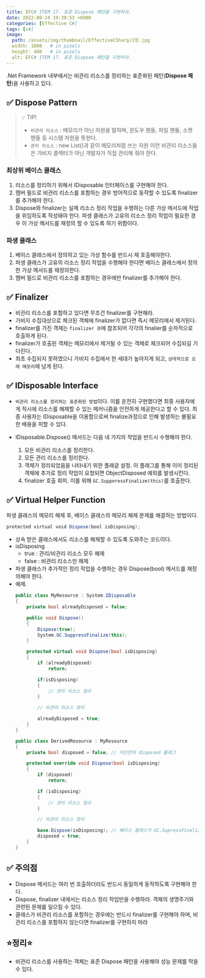 ```yaml
---
title: EFC# ITEM 17. 표준 Dispose 패턴을 구현하라.
date: 2022-08-24 19:39:53 +0900
categories: [Effective C#]
tags: [c#]
image:
  path: /assets/img/thumbnail/EffectiveCSharp/2장.jpg
  width: 1000   # in pixels
  height: 400   # in pixels
  alt: EFC# ITEM 17. 표준 Dispose 패턴을 구현하라.
---
```



.Net Framework 내부에서는 비관리 리소스를 정리하는 표준화된 패턴(**Dispose 패턴**)을 사용하고 있다.

## ✅ Dispose Pattern

> 💡 TIP!
> - `비관리 리소스` : 메모리가 아닌 자원을 말하며, 윈도우 핸들, 파일 핸들, 소캣 핸들 등 시스템 자원을 뜻한다.
> - `관리 리소스` : new List<string>()과 같이 메모리처럼 쓰는 자원
> 이런 비관리 리소스들은 가비지 콜렉터가 아닌 개발자가 직접 관리해 줘야 한다.

### 최상위 베이스 클래스
1. 리소스를 정리하기 위해서 IDisposable 인터페이스를 구현해야 한다.
2. 멤버 필드로 비관리 리소스를 포함하는 경우 방어적으로 동작할 수 있도록 finalizer를 추가해야 한다.
3. Dispose와 finalizer는 실제 리소스 정리 작업을 수행하는 다른 가상 메서드에 작업을 위임하도록 작성돼야 한다. 파생 클래스가 고유의 리소스 정리 작업이 필요한 경우 이 가상 메서드를 재정의 할 수 있도록 하기 위함이다.

### 파생 클래스
1. 베이스 클래스에서 정의하고 있는 가상 함수를 반드시 재 호출해야한다.
2. 파생 클래스가 고유의 리소스 정리 작업을 수행해야 한다면 베이스 클래스에서 정의한 가상 메서드를 재정의한다.
3. 멤버 필드로 비관리 리소스를 포함하는 경우에만 finalizer를 추가해야 한다.


## ✅ Finalizer
- 비관리 리소스를 포함하고 있다면 무조건 finalizer를 구현해라.
- 가비지 수집대상으로 체크된 객체에 finalizer가 없다면 즉시 메모리에서 제거된다.
- finalizer를 가진 객체는 `finalizer 큐`에 참조되어 각각의 finalier를 순차적으로 호출하게 된다.
- finalizer가 호출된 객체는 메모리에서 제거될 수 있는 객체로 체크되어 수집되길 기다린다.
- 최초 수집되지 못하였으니 가비지 수집에서 한 세대가 높아지게 되고, `상대적으로 오래 메모리`에 남게 된다.

## ✅ IDisposable Interface
- `비관리 리소스를 정리하는 표준화된 방법`이다. 이를 온전히 구현했다면 최종 사용자에게 적시에 리소스를 해제할 수 있는 메커니즘을 안전하게 제공한다고 할 수 있다. 최종 사용자는 IDisposable을 이용함으로써 finalize과정으로 인해 발생하는 불필요한 배용을 피할 수 있다.

- IDisposable.Dispose() 메서드는 다음 네 가지의 작업을 반드시 수행해야 한다.
  1. 모든 비관리 리소스를 정리한다.
  2. 모든 관리 리소스를 정리한다.
  3. 객체가 정리되었음을 나타내기 위한 플래글 설정. 이 플래그를 통해 이미 정리된 객체에 추가로 정리 작업이 요청되면 ObjectDisposed 예외를 발생시킨다.
  4. finalizer 호출 회피. 이를 위해 `GC.SupperessFinalize(this)`를 호출한다.

## ✅ Virtual Helper Function

파생 클래스의 메모리 해제 후, 베이스 클래스의 메모리 해제 문제를 해결하는 방법이다.
```csharp
protected virtual void Dispose(bool isDisposing);
```
- 상속 받은 클래스에서도 리소스를 해제할 수 있도록 도와주는 코드이다.
- isDisposing 
  - true : 관리/비관리 리소스 모두 해제
  - false : 비관리 리소스만 해제
-  파생 클래스가 추가적인 정리 작업을 수행하는 경우 Dispose(bool) 메서드를 재정의해야 한다.
-  예제.
   ```csharp
   public class MyResource : System.IDisposable
   {
       private bool alreadyDisposed = false;
   
       public void Dispose()
       {
           Dispose(true);
           System.GC.SuppressFinalize(this);
       }
   
       protected virtual void Dispose(bool isDisposing)
       {
           if (alreadyDisposed)
               return;
   
           if(isDisposing)
           {
               // 관리 리소스 정리
           }
   
           // 비관리 리소스 정리
   
           alreadyDisposed = true;
       }
   }
   
   public class DerivedResource : MyResource
   {
       private bool disposed = false; // 자신만의 disposed 플래그
   
       protected override void Dispose(bool isDisposing)
       {
           if (disposed)
               return;
   
           if (isDisposing)
           {
               // 관리 리소스 정리
           }
   
           // 비관리 리소스 정리
   
           base.Dispose(isDisposing); // 베이스 클래스가 GC.SupressFinalize()를 호출한다.
           disposed = true;
       }
   }
   ```

## ✅ 주의점
 - Dispose 메서드는 여러 번 호출하더라도 반드시 동일하게 동작하도록 구현해야 한다.
 - Dispose, finalizer 내에서는 리소스 정리 작업만을 수행하라. 객체의 생명주기와 관련된 문제를 일으킬 수 있다.
 - 클래스가 비관리 리소스를 포함하는 경우에는 반드시 finalizer를 구현해야 하며, 비관리 리소스를 포함하지 않는다면 finalizer를 구현하지 마라

## ⭐정리⭐
- 비관리 리소스를 사용하는 객체는 표준 Dispose 패턴을 사용해야 성능 문제를 막을 수 있다.